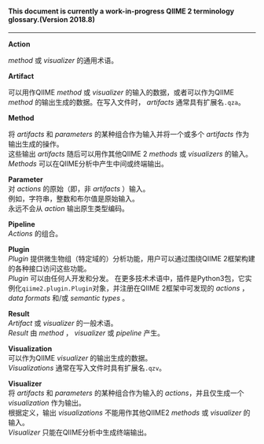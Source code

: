 #### This document is currently a work-in-progress QIIME 2 terminology glossary.(Version 2018.8)

***

**Action**

*method* 或 *visualizer* 的通用术语。

**Artifact**

可以用作QIIME *method* 或 *visualizer* 的输入的数据，或者可以作为QIIME *method* 的输出生成的数据。在写入文件时，
*artifacts* 通常具有扩展名```.qza```。

**Method**

将 *artifacts* 和 *parameters* 的某种组合作为输入并将一个或多个 *artifacts* 作为输出生成的操作。   
这些输出 *artifacts* 随后可以用作其他QIIME 2 *methods* 或 *visualizers* 的输入。  
*Methods* 可以在QIIME分析中产生中间或终端输出。

**Parameter**  
对 *actions* 的原始（即，非 *artifacts* ）输入。  
例如，字符串，整数和布尔值是原始输入。  
永远不会从 *action* 输出原生类型编码。

**Pipeline**  
*Actions* 的组合。

**Plugin**  
*Plugin* 提供微生物组（特定域的）分析功能，用户可以通过围绕QIIME 2框架构建的各种接口访问这些功能。  
*Plugin* 可以由任何人开发和分发。 在更多技术术语中，插件是Python3包，它实例化```qiime2.plugin.Plugin```对象，并注册在QIIME
2框架中可发现的 *actions* ， *data
formats* 和/或 *semantic types* 。

**Result**  
*Artifact* 或 *visualizer* 的一般术语。  
*Result* 由 *method* ， *visualizer* 或 *pipeline* 产生。

**Visualization**  
可以作为QIIME *visualizer* 的输出生成的数据。  
*Visualizations* 通常在写入文件时具有扩展名```.qzv```。

**Visualizer**  
将 *artifacts* 和 *parameters* 的某种组合作为输入的 *actions*，并且仅生成一个 *visualization* 作为输出。  
根据定义，输出 *visualizations* 不能用作其他QIIME2 *methods* 或 *visualizer* 的输入。  
*Visualizer* 只能在QIIME分析中生成终端输出。
